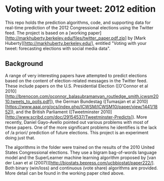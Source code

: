 Voting with your tweet: 2012 edition
====================

This repo holds the prediction algorithms, code, and supporting data
for real-time prediction of the 2012 Congressional elections using the
Twitter feed. The project is based on a [working
paper][http://markhuberty.berkeley.edu/files/twitter_paper.pdf.zip] by
[Mark Huberty][http://markhuberty.berkeley.edu/],
entitled "Voting with your tweet: forecasting elections with social
media data". 

Background
-----------------------
A range of very interesting papers have attempted to predict elections
based on the content of election-related messages in the Twitter
feed. These include papers on the U.S. Presidential Election ([O'Connor
et al 2010][http://brenocon.com/oconnor_balasubramanyan_routledge_smith.icwsm2010.tweets_to_polls.pdf]), the
German Bundestag ([Tumasjan et al 2010][https://www.aaai.org/ocs/index.php/ICWSM/ICWSM10/paper/view/1441/1852]), and the British
Parliament ([Tweetminster 2010][http://www.scribd.com/doc/29154537/Tweetminster-Predicts]). More recently, Daniel Gayo-Avello pointed out various
problems with most of these papers. One of the more significant
problems he identifies is the lack of /a priori/ prediction of future
elections. This project is an experiment doing just that.

The algorithms in the </algorithms> folder were trained on the results
of the 2010 United States Congressional elections. They use a bigram
bag-of-words language model and the SuperLearner machine learning
algorithm proposed by [van der Laan et al (2007)][http://biostats.bepress.com/ucbbiostat/paper222/]. Both binary (win/loss) and
continuous (vote share) algorithms are provided. More detail can be found in the
working paper cited above. 

<!---
During the election
-----------------------
During the election, we will post real-time prediction updates (and
more information) at [][]. 
-->
